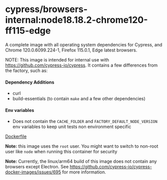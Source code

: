 # cypress/browsers-internal:node18.18.2-chrome120-ff115-edge

A complete image with all operating system dependencies for Cypress, and Chrome 120.0.6099.224-1, Firefox 115.0.1, Edge latest browsers.

NOTE: This image is intended for internal use with https://github.com/cypress-io/cypress. It contains a few differences from the factory, such as:

#### Dependency Additions
* curl
* build-essentials (to contain `make` and a few other dependencies)

#### Env variables
* Does not contain the `CACHE_FOLDER` and `FACTORY_DEFAULT_NODE_VERSION` env variables to keep unit tests non environment specific

[Dockerfile](Dockerfile)

**Note:** this image uses the `root` user. You might want to switch to non-root user like `node` when running this container for security

**Note:** Currently, the linux/arm64 build of this image does not contain any browsers except Electron. See https://github.com/cypress-io/cypress-docker-images/issues/695 for more information.
